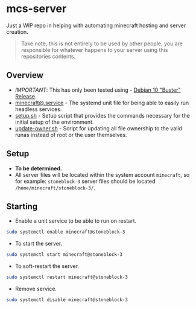 # mcs-server

Just a WIP repo in helping with automating minecraft hosting and server creation.

> Take note, this is not entirely to be used by other people, you are responsible for whatever happens to your server using this repositories contents.

## Overview
- *IMPORTANT*: This has only been tested using - [Debian 10 "Buster" Release](https://www.debian.org/News/2019/20190706).
- [minecraft@.service](https://github.com/the-ransum/mcs-setup/blob/main/minecraft%40.service) - The systemd unit file for being able to easily run headless services.
- [setup.sh](https://github.com/the-ransum/mcs-setup/blob/main/setup.sh) - Setup script that provides the commands necessary for the initial setup of the environment.
- [update-owner.sh](https://github.com/the-ransum/mcs-setup/blob/main/update-owner.sh) - Script for updating all file ownership to the valid runas instead of root or the user themselves. 


## Setup 

- **To be determined.**
- All server files will be located within the system account `minecraft`, so for example: `stoneblock-3` server files should be located `/home/minecraft/stoneblock-3/`.


## Starting

- Enable a unit service to be able to run on restart.
```bash
sudo systemctl enable minecraft@stoneblock-3
```

- To start the server.
```bash
sudo systemctl start minecraft@stoneblock-3
```

- To soft-restart the server.
```bash
sudo systemctl restart minecraft@stoneblock-3
```

- Remove service.
```bash
sudo systemctl disable minecraft@stoneblock-3
```
